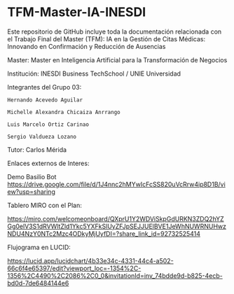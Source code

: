 ﻿# TFM-Master-IA-INESDI

Este repositorio de GitHub incluye toda la documentación relacionada con el Trabajo Final del Master (TFM): IA en la Gestión de Citas Médicas: Innovando en Confirmación y Reducción de Ausencias

Master: Master en Inteligencia Artificial para la Transformación de Negocios

Institución: INESDI Business TechSchool / UNIE Universidad

Integrantes del Grupo 03:

    Hernando Acevedo Aguilar
    
    Michelle Alexandra Chicaiza Anrrango
    
    Luis Marcelo Ortiz Carinao
    
    Sergio Valdueza Lozano

Tutor:
    Carlos Mérida

Enlaces externos de Interes:

Demo Basilio Bot
https://drive.google.com/file/d/1J4nnc2hMYwIcFcSS820uVcRrw4ip8D1B/view?usp=sharing

Tablero MIRO con el Plan:

https://miro.com/welcomeonboard/QXprU1Y2WDViSkpGdURKN3ZDQ2hYZGg0elV3S1dRVWltZld1Ykc5YXFkSlUyZFJpSEJJUElBVE1JeWhNUWRNUHwzNDU4NzY0NTc2Mzc4ODkyMjUyfDI=?share_link_id=92732525414

Flujograma en LUCID:

https://lucid.app/lucidchart/4b33e34c-4331-44c4-a502-66c6f4e65397/edit?viewport_loc=-1354%2C-1356%2C4490%2C2086%2C0_0&invitationId=inv_74bdde9d-b825-4ecb-bd0d-7de6484144e6
